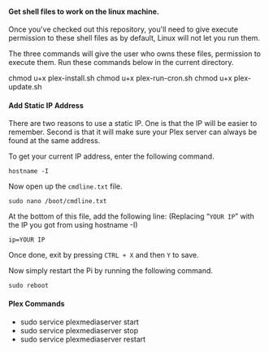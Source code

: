 #### Get shell files to work on the linux machine.

Once you've checked out this repository, you'll need to give execute permission
to these shell files as by default, Linux will not let you run them.

The three commands will give the user who owns these files, permission to execute them.
Run these commands below in the current directory.

chmod u+x plex-install.sh
chmod u+x plex-run-cron.sh
chmod u+x plex-update.sh

#### Add Static IP Address

There are two reasons to use a static IP. One is that the IP will be easier to remember.
Second is that it will make sure your Plex server can always be found at the same address.

To get your current IP address, enter the following command.

`hostname -I`

Now open up the `cmdline.txt` file.

`sudo nano /boot/cmdline.txt`

At the bottom of this file, add the following line: (Replacing “`YOUR IP`” with the IP you got from using hostname -I)

`ip=YOUR IP`

Once done, exit by pressing `CTRL + X` and then `Y` to save.

Now simply restart the Pi by running the following command.

`sudo reboot`

#### Plex Commands

-   sudo service plexmediaserver start
-   sudo service plexmediaserver stop
-   sudo service plexmediaserver restart
